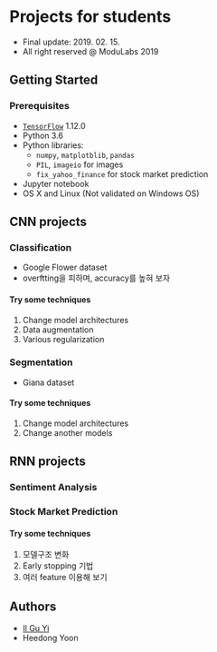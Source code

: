 # Projects for students
* Final update: 2019. 02. 15.
* All right reserved @ ModuLabs 2019


## Getting Started

### Prerequisites
* [`TensorFlow`](https://www.tensorflow.org) 1.12.0
* Python 3.6
* Python libraries:
  * `numpy`, `matplotblib`, `pandas`
  * `PIL`, `imageio` for images
  * `fix_yahoo_finance` for stock market prediction
* Jupyter notebook
* OS X and Linux (Not validated on Windows OS)



## CNN projects

### Classification
 - Google Flower dataset
 - overftting을 피하며, accuracy를 높혀 보자
#### Try some techniques
 1. Change model architectures
 2. Data augmentation
 3. Various regularization
 
### Segmentation
 - Giana dataset
#### Try some techniques
 1. Change model architectures
 2. Change another models



## RNN projects


### Sentiment Analysis


### Stock Market Prediction

#### Try some techniques
 1. 모델구조 변화
 2. Early stopping 기법
 3. 여러 feature 이용해 보기



## Authors
* [Il Gu Yi](https://github.com/ilguyi)
* Heedong Yoon
